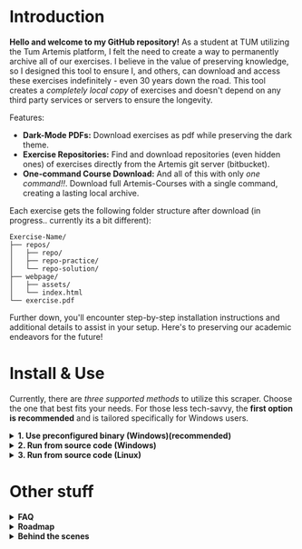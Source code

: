 # Introduction
**Hello and welcome to my GitHub repository!** As a student at TUM utilizing the Tum Artemis platform, I felt the need to create a way to permanently archive all of our exercises. I believe in the value of preserving knowledge, so I designed this tool to ensure I, and others, can download and access these exercises indefinitely - even 30 years down the road. This tool creates a *completely local copy* of exercises and doesn't depend on any third party services or servers to ensure the longevity.

Features:
- **Dark-Mode PDFs:** Download exercises as pdf while preserving the dark theme.
- **Exercise Repositories:** Find and download repositories (even hidden ones) of exercises directly from the Artemis git server (bitbucket).
- **One-command Course Download:** And all of this with only *one command!!*. Download full Artemis-Courses with a single command, creating a lasting local archive.

Each exercise gets the following folder structure after download (in progress.. currently its a bit different):
```
Exercise-Name/
├── repos/
│   ├── repo/
│   ├── repo-practice/
│   └── repo-solution/
├── webpage/
│   ├── assets/
│   └── index.html
└── exercise.pdf
```

Further down, you'll encounter step-by-step installation instructions and additional details to assist in your setup. Here's to preserving our academic endeavors for the future!


# Install & Use
Currently, there are *three supported methods* to utilize this scraper. Choose the one that best fits your needs. For those less tech-savvy, the **first option is recommended** and is tailored specifically for Windows users.

<details><summary><b>1. Use preconfigured binary (Windows)(recommended)</b></summary>

#### Prerequisites
- [Google-Chrome](https://www.google.com/chrome/)
- [Git](https://git-scm.com/download/win) (should be in PATH)
#### Installation
1. [Download binary](https://github.com/hruzgar/artemis-dl/releases/latest/download/artemis-dl_x86.exe)
2. Open "Windows Terminal" or "cmd.exe" and navigate to the folder, in which the binary exists.
```cmd
cd C:\path\to\folder
```
3. Now run 
```cmd
artemis-dl_x86.exe dl-course --username YOUR_USERNAME --password YOUR_PASSWORD --link COURSE_LINK # Showcase
artemis-dl_x86.exe dl-course --username ab12cde --password 12345678 --link "https://artemis.in.tum.de/courses/201/exercises" # Real Example
### you can also specify download location with adding '--download-path YOUR_DOWNLOAD_PATH' to the end of the command. Otherwise a folder named 'downloads' will be created in the location of the binary file. 
```
4. Enjoy 🥳😝
</details>
<details>
<summary><b>2. Run from source code (Windows)</b></summary>

#### Prerequisites
- [Google-Chrome](https://www.google.com/chrome/)
- [Git](https://git-scm.com/download/win) (should be in PATH)
- [python](https://www.python.org/downloads/windows/)
- venv (should be installed together with python)
#### Installation
1. Clone Repository to your local computer with
```cmd
git clone https://github.com/hruzgar/artemis-dl.git
```
2. Now open terminal and navigate to the project-folder
```cmd
cd C:\path\to\project_folder
```
3. Create a new venv envoirenment inside project folder
```cmd
python -m venv .
```
4. Activate the created envoirement
```cmd
.\Scripts\activate
```
5. Install all dependencies from requirements.txt file with
```cmd
pip install -r requirements.txt
```
6. Finally run Scraper!
```cmd
python main.py dl-course --username YOUR_USERNAME --password YOUR_PASSWORD --link COURSE_LINK # Showcase
python main.py dl-course --username ab12cde --password 12345678 --link "https://artemis.in.tum.de/courses/201/exercises" # Real Example
```

</details>
<details><summary><b>3. Run from source code (Linux)</b></summary>

#### Prerequisits
- Google-Chrome
- Git
- python3
- venv for python
#### Installation
1. Clone Repo
```bash
git clone https://github.com/hruzgar/artemis-dl.git
```
2. cd into project
```bash
cd artemis-dl
```
3. Create venv envoirenment and activate afterwards
```bash
python3 -m venv .
source bin/activate
```
4. Install python modules
```bash
pip install -r requirements.txt
```
5. Run Scraper
```bash
python3 main.py dl-course --username YOUR_USERNAME --password YOUR_PASSWORD --link COURSE_LINK # Showcase
python3 main.py dl-course --username ab12cde --password 12345678 --link "https://artemis.in.tum.de/courses/201/exercises" # Real Example
```
</details>

# Other stuff

<details><summary><b>FAQ</b></summary>

<details><summary>Which courses are supported?</summary>

***
Currently only 2 courses are officially supported. These are:
- [Praktikum: Grundlagen der Programmierung WS22/23](https://artemis.in.tum.de/courses/201/exercises)
- [Einführung in die Rechnerarchitektur (WS22/23)](https://artemis.in.tum.de/courses/218/exercises)

Other courses might also work but weren't tested. If this scraper works for your course please send an email to [haso@ruezgar.de](mailto:haso@ruezgar.de) so i can add it to the list. If your course does not work with this scraper you could also send an email for me to support the course (i would need your login details) or just contribute to the project.
***
</details>
<details><summary>What is a course-link and how can i find it?</summary>

***
You can get the course-link of your course, if you open your Artemis Course-Page from any browser and copy the link. 
***
</details>

If you have any other questions, you can reach out to me on [haso@ruezgar.de](mailto:haso@ruezgar.de)
</details>

<details><summary><b>Roadmap</b></summary>

- Exercise Webpage Download
   - work in Progress..
- Download Quizzes
   - Currently quizzes are directly skipped if found.
</details>


<details><summary><b>Behind the scenes</b></summary>
   
1. Logs in into Artemis
2. Crawls all exercises for specified course
3. Repeatedly does Step 4-8
4. Downloads html of exercise-page
5. injects custom-css into html-page
6. prints html to pdf
7. finds all repositories on exercise-page and clones them (hidden repositories like test-repos etc are included)
8. Puts all files into a nicely named folder 🥰
9. Lets you enjoy all your exercises in the future 🤩
</details>

